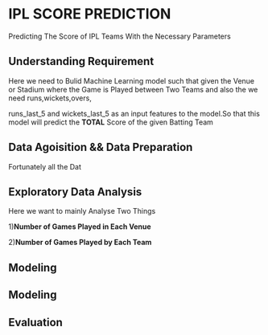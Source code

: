 # IPL SCORE PREDICTION

Predicting The Score of IPL Teams With the Necessary Parameters 


## Understanding Requirement

Here we need to Bulid Machine Learning model such that given the Venue or Stadium where the Game is Played between Two Teams and also the we need runs,wickets,overs,

runs_last_5	and wickets_last_5 as an input features to the model.So that this model will predict the **TOTAL** Score of the given Batting Team 


 ## Data Agoisition && Data Preparation
 
 Fortunately all the Dat
 
 
 
 ## Exploratory Data Analysis
 
 Here we want to mainly Analyse Two Things
 
 1)**Number of Games Played in Each Venue**
 
 2)**Number of Games Played by Each Team**
 
 ## Modeling
 
  
 
 ## Modeling

 
  ## Evaluation
